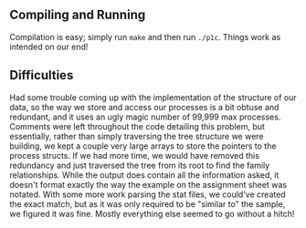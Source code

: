 ## Compiling and Running
Compilation is easy; simply run `make` and then run `./p1c`. Things work as intended on our end!
## Difficulties
Had some trouble coming up with the implementation of the structure of our data, so the way we store and access our processes is a bit obtuse and redundant, and it uses an ugly magic number of 99,999 max processes. Comments were left throughout the code detailing this problem, but essentially, rather than simply traversing the tree structure we were building, we kept a couple very large arrays to store the pointers to the process structs. If we had more time, we would have removed this redundancy and just traversed the tree from its root to find the family relationships.
While the output does contain all the information asked, it doesn't format exactly the way the example on the assignment sheet was notated. With some more work parsing the stat files, we could've created the exact match, but as it was only required to be "similar to" the sample, we figured it was fine.
Mostly everything else seemed to go without a hitch!
